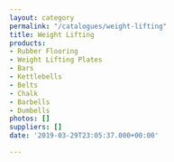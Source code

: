 ```yaml
---
layout: category
permalink: "/catalogues/weight-lifting"
title: Weight Lifting
products:
- Rubber Flooring
- Weight Lifting Plates
- Bars
- Kettlebells
- Belts
- Chalk
- Barbells
- Dumbells
photos: []
suppliers: []
date: '2019-03-29T23:05:37.000+00:00'

---
```

